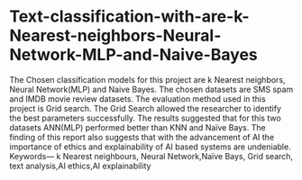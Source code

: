 # Text-classification-with-are-k-Nearest-neighbors-Neural-Network-MLP-and-Naive-Bayes

The Chosen classification models for this project are k Nearest neighbors, Neural Network(MLP) and Naive Bayes. The chosen datasets are SMS spam and IMDB movie review datasets. The evaluation method used in this project is Grid search. The Grid Search allowed the researcher to identify the best parameters successfully. The results suggested that for this two datasets ANN(MLP) performed better than KNN and Naïve Bays. The finding of this report also suggests that with the advancement of AI the importance of ethics and explainability of AI based systems are undeniable. 
Keywords— k Nearest neighbours, Neural Network,Naïve Bays, Grid search, text analysis,AI ethics,AI explainability
